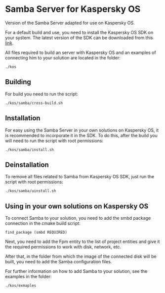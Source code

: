 # Samba Server for Kaspersky OS

Version of the Samba Server adapted for use on Kaspersky OS.

For a default build and use, you need to install the Kaspersky OS SDK on your system.
The latest version of the SDK can be downloaded from this [link](https://os.kaspersky.com/development/).

All files required to build an server with Kaspersky OS and an examples of connecting him to your solution are located in the folder:

    ./kos

## Building

For build you need to run the script:

    ./kos/samba/cross-build.sh

## Installation

For easy using the Samba Server in your own solutions on Kaspersky OS, it is recommended to incorporate it in the SDK.
To do this, after the build you will need to run the script with root permissions:

    ./kos/samba/install.sh

## Deinstallation

To remove all files related to Samba from Kaspersky OS SDK, just run the script with root permissions:

    ./kos/samba/uinstall.sh

## Using in your own solutions on Kaspersky OS

To connect Samba to your solution, you need to add the smbd package connection in the cmake build script:

    find_package (smbd REQUIRED)

Next, you need to add the Fpm entity to the list of project entities and give it the required permissions to work with disk, network, etc.

After that, in the folder from which the image of the connected disk will be built, you need to add the Samba configuration files.

For further information on how to add Samba to your solution, see the examples in the folder:

    ./kos/exmaples

